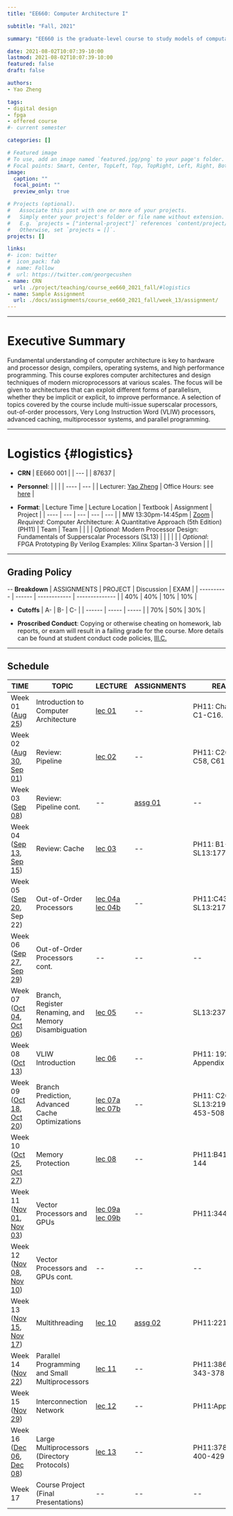 ```yaml
---
title: "EE660: Computer Architecture I"

subtitle: "Fall, 2021"

summary: "EE660 is the graduate-level course to study models of computation, high-performance processors, pipelined machines, RISC processors, VLIW, superscalar and fine-grain parallel machines."

date: 2021-08-02T10:07:39-10:00
lastmod: 2021-08-02T10:07:39-10:00
featured: false
draft: false

authors:
- Yao Zheng

tags:
- digital design
- fpga
- offered course
#- current semester

categories: []

# Featured image
# To use, add an image named `featured.jpg/png` to your page's folder.
# Focal points: Smart, Center, TopLeft, Top, TopRight, Left, Right, BottomLeft, Bottom, BottomRight.
image:
  caption: ""
  focal_point: ""
  preview_only: true

# Projects (optional).
#   Associate this post with one or more of your projects.
#   Simply enter your project's folder or file name without extension.
#   E.g. `projects = ["internal-project"]` references `content/project/deep-learning/index.md`.
#   Otherwise, set `projects = []`.
projects: []

links:
#- icon: twitter
#  icon_pack: fab
#  name: Follow
#  url: https://twitter.com/georgecushen
- name: CRN
  url: ./project/teaching/course_ee660_2021_fall/#logistics
- name: Sample Assignment
  url: ./docs/assignments/course_ee660_2021_fall/week_13/assignment/
---
```


***
# Executive Summary
Fundamental understanding of computer architecture is key to hardware and processor design, compilers, operating systems, and high performance programming. This course explores computer architectures and design techniques of modern microprocessors at various scales. The focus will be given to architectures that can exploit different forms of parallelism, whether they be implicit or explicit, to improve performance. A selection of topics covered by the course include multi-issue superscalar processors, out-of-order processors, Very Long Instruction Word (VLIW) processors, advanced caching, multiprocessor systems, and parallel programming.
***

# Logistics {#logistics}
- **CRN**
| EE660 001 |
| ---   |
| 87637 |

- **Personnel**:
|                                                    |                                             |
| ----                                               | ---                                         |
| Lecturer: [Yao Zheng](mailto:yao.zheng@hawaii.edu) | Office Hours: see [here](../../../#contact) |

- **Format**:
| Lecture Time      | Lecture Location                             | Textbook                                                                            | Assignment | Project |
| ----               | ---                                         | ---                                                                                 | ---        | ---     |
| MW 13:30pm-14:45pm | [Zoom](https://hawaii.zoom.us/j/5764842348) | *Required*: Computer Architecture: A Quantitative Approach (5th Edition) (PH11)     | Team       | Team    |
|                    |                                             | *Optional*: Modern Processor Design: Fundamentals of Supperscalar Processors (SL13) |            |         |
|                    |                                             | *Optional*: FPGA Prototyping By Verilog Examples: Xilinx Spartan-3 Version          |            |         |

***
## Grading Policy
-- **Breakdown**
| ASSIGNMENTS | PROJECT | Discussion   | EXAM           |
| ----------  | ------  | ------------ | -------------- |
| 40%         | 40%     | 10%          | 10%            |

- **Cutoffs**
| A-     | B-    | C-    |
| ------ | ----- | ----- |
| 70%    | 50%   | 30%   |

- **Proscribed Conduct**: Copying or otherwise cheating on homework, lab reports, or exam will result in a failing grade for the course. More details can be found at student conduct code policies, [III.C.](http://studentaffairs.manoa.hawaii.edu/policies/conduct_code/proscribed_conduct.php)

***
## Schedule

| TIME                                                                 | TOPIC                                                  | LECTURE                                         | ASSIGNMENTS            | READING                                | REPORT               | DUE              |
| ---------                                                            | ------------------------------------------------------ | ----------------------------------------------- | ---------------------- | -------------------------------------- | -------              | ----             |
| Week 01 ([Aug 25][recording 0825 url])                               | Introduction to Computer Architecture                  | [lec 01][lec 01 url]                            | --                     | PH11: Chapter 1, C1-C16.               |                      |                  |
| Week 02 ([Aug 30][recording 0830 url], [Sep 01][recording 0901 url]) | Review: Pipeline                                       | [lec 02][lec 02 url]                            | --                     | PH11: C26, C30-C58, C61-C81.           |                      |                  |
| Week 03 ([Sep 08][recording 0908 url])                               | Review: Pipeline cont.                                 | --                                              | [assg 01][assg 01 url] | --                                     | [rpt 01][rpt 01 url] | 11:59 PM, Oct 02 |
| Week 04 ([Sep 13][recording 0913 url], [Sep 15][recording 0915 url]) | Review: Cache                                          | [lec 03][lec 03 url]                            | --                     | PH11: B1-B40, SL13:177-209.            |                      |                  |
| Week 05 ([Sep 20][recording 0920 url], Sep 22)                       | Out-of-Order Processors                                | [lec 04a][lec 04a url] [lec 04b][lec 04b url]   | --                     | PH11:C43-C61, SL13:217-236.            |                      |                  |
| Week 06 ([Sep 27][recording 0927 url], [Sep 29][recording 0929 url]) | Out-of-Order Processors cont.                          | --                                              | --                     | --                                     |                      |                  |
| Week 07 ([Oct 04][recording 1004 url], [Oct 06][recording 1006 url]) | Branch, Register Renaming, and Memory Disambiguation   | [lec 05][lec 05 url]                            | --                     | SL13:237-273.                          |                      |                  |
| Week 08 ([Oct 13][recording 1013 url])                               | VLIW Introduction                                      | [lec 06][lec 06 url]                            | --                     | PH11: 192-196, Appendix H              |                      |                  |
| Week 09 ([Oct 18][recording 1018 url], [Oct 20][recording 1020 url]) | Branch Prediction, Advanced Cache Optimizations        | [lec 07a][lec 07a url] [lec 07b][lec 07b url]   | --                     | PH11: C26-C30, SL13:219-237, 453-508   |                      |                  |
| Week 10 ([Oct 25][recording 1025 url], [Oct 27][recording 1027 url]) | Memory Protection                                      | [lec 08][lec 08 url]                            | --                     | PH11:B41,B67,105-144                   |                      |                  |
| Week 11 ([Nov 01][recording 1101 url], [Nov 03][recording 1103 url]) | Vector Processors and GPUs                             | [lec 09a][lec 09a url] [lec 09b][lec 09b url]   | --                     | PH11:344-412                           |                      |
| Week 12 ([Nov 08][recording 1108 url], [Nov 10][recording 1110 url]) | Vector Processors and GPUs cont.                       | --                                              | --                     | --                                     |                      |                  |
| Week 13 ([Nov 15][recording 1115 url], [Nov 17][recording 1117 url]) | Multithreading                                         | [lec 10][lec 10 url]                            | [assg 02][assg 02 url] | PH11:221-259                           | [rpt 02][rpt 02 url] | 11:59 PM, Dec 12 |
| Week 14 ([Nov 22][recording 1122 url])                               | Parallel Programming and Small Multiprocessors         | [lec 11][lec 11 url]                            | --                     | PH11:386-400, 343-378                  |                      |                  |
| Week 15 ([Nov 29][recording 1129 url])                               | Interconnection Network                                | [lec 12][lec 12 url]                            | --                     | PH11:Appendix F                        |                      |                  |
| Week 16 ([Dec 06][recording 1206 url], [Dec 08][recording 1208 url]) | Large Multiprocessors (Directory Protocols)            | [lec 13][lec 13 url]                            | --                     | PH11:378-386, 400-429                  |                      |                  |
| Week 17                                                              | Course Project (Final Presentations)                   | --                                              | --                     | --                                     |                      |                  |

[recording urls]: # (recording urls)
[recording 0825 url]: https://youtu.be/mWXFyRLh4P8
[recording 0830 url]: https://youtu.be/cLpoRqQgGaY
[recording 0901 url]: https://youtu.be/j_hOQ5RBcsU
[recording 0908 url]: https://youtu.be/8mNwQa3njYw
[recording 0913 url]: https://youtu.be/w4GWwzGGGWM
[recording 0915 url]: https://youtu.be/Z275f6Caauk
[recording 0920 url]: https://youtu.be/5-FgFAIJKj8
[recording 0922 url]: # (missing)
[recording 0927 url]: https://youtu.be/4JOFuYp-E8c
[recording 0929 url]: https://youtu.be/3QQeBnixCZo
[recording 1004 url]: https://youtu.be/WZp3SDFsNfM
[recording 1006 url]: https://youtu.be/BNXz5V_is_Q
[recording 1013 url]: https://youtu.be/49-UyIntIzg
[recording 1018 url]: https://youtu.be/PCxAUM8KDVo
[recording 1020 url]: https://youtu.be/4wo40B9fMTk
[recording 1025 url]: https://youtu.be/5jzzMW79O9w
[recording 1027 url]: https://youtu.be/XQPVpt1sY7w
[recording 1101 url]: https://youtu.be/pzSzwKZus4c
[recording 1103 url]: https://youtu.be/NeJbg8l1-Ao
[recording 1108 url]: https://youtu.be/KqVF3eit3k0 
[recording 1110 url]: https://youtu.be/inGcE65WjsU
[recording 1115 url]: https://youtu.be/nRkJiopJ2IQ
[recording 1117 url]: https://youtu.be/g2x0ySFTOS8
[recording 1122 url]: https://youtu.be/Jqia6wvZEQ4
[recording 1129 url]: https://youtu.be/LBo4-z3WWq8
[recording 1206 url]: https://youtu.be/HxBA6r3MmPA
[recording 1208 url]: https://youtu.be/xWcZSZoGjlA

[lec urls]: # (lec urls)
[lec 01 url]: https://s3-us-west-2.amazonaws.com/gustybear-websites/course_ee660_2021_fall/slides/ee660_2021_fall_materials_week_01_slides.pdf
[lec 02 url]: https://s3-us-west-2.amazonaws.com/gustybear-websites/course_ee660_2021_fall/slides/ee660_2021_fall_materials_week_02_slides.pdf
[lec 03 url]: https://s3-us-west-2.amazonaws.com/gustybear-websites/course_ee660_2021_fall/slides/ee660_2021_fall_materials_week_03_slides.pdf
[lec 04a url]: https://s3-us-west-2.amazonaws.com/gustybear-websites/course_ee660_2021_fall/slides/ee660_2021_fall_materials_week_04_slides_a.pdf
[lec 04b url]: https://s3-us-west-2.amazonaws.com/gustybear-websites/course_ee660_2021_fall/slides/ee660_2021_fall_materials_week_04_slides_b.pdf
[lec 05 url]: https://s3-us-west-2.amazonaws.com/gustybear-websites/course_ee660_2021_fall/slides/ee660_2021_fall_materials_week_05_slides.pdf
[lec 06 url]: https://s3-us-west-2.amazonaws.com/gustybear-websites/course_ee660_2021_fall/slides/ee660_2021_fall_materials_week_06_slides.pdf
[lec 07a url]: https://s3-us-west-2.amazonaws.com/gustybear-websites/course_ee660_2021_fall/slides/ee660_2021_fall_materials_week_07_slides_a.pdf
[lec 07b url]: https://s3-us-west-2.amazonaws.com/gustybear-websites/course_ee660_2021_fall/slides/ee660_2021_fall_materials_week_07_slides_b.pdf
[lec 08 url]: https://s3-us-west-2.amazonaws.com/gustybear-websites/course_ee660_2021_fall/slides/ee660_2021_fall_materials_week_08_slides.pdf
[lec 09a url]: https://s3-us-west-2.amazonaws.com/gustybear-websites/course_ee660_2021_fall/slides/ee660_2021_fall_materials_week_09_slides_a.pdf
[lec 09b url]: https://s3-us-west-2.amazonaws.com/gustybear-websites/course_ee660_2021_fall/slides/ee660_2021_fall_materials_week_09_slides_b.pdf
[lec 10 url]: https://s3-us-west-2.amazonaws.com/gustybear-websites/course_ee660_2021_fall/slides/ee660_2021_fall_materials_week_11_slides.pdf
[lec 11 url]: https://s3-us-west-2.amazonaws.com/gustybear-websites/course_ee660_2021_fall/slides/ee660_2021_fall_materials_week_12_slides.pdf
[lec 12 url]: https://s3-us-west-2.amazonaws.com/gustybear-websites/course_ee660_2021_fall/slides/ee660_2021_fall_materials_week_13_slides.pdf
[lec 13 url]: https://s3-us-west-2.amazonaws.com/gustybear-websites/course_ee660_2021_fall/slides/ee660_2021_fall_materials_week_14_slides.pdf
[lec 14 url]: https://s3-us-west-2.amazonaws.com/gustybear-websites/course_ee660_2021_fall/slides/ee660_2021_fall_materials_week_15_slides_a.pdf
[lec 15 url]: https://s3-us-west-2.amazonaws.com/gustybear-websites/course_ee660_2021_fall/slides/ee660_2021_fall_materials_week_15_slides_b.pdf

[assg urls]: # (assg urls)
[assg 01 url]: ../../../docs/assignments/course_ee660_2021_fall/week_03/assignment/
[assg 02 url]: ../../../docs/assignments/course_ee660_2021_fall/week_13/assignment/

[rpt urls]: # (rpt urls)
[rpt 01 url]: ../../../docs/assignments/course_ee660_2021_fall/week_03/report/
[rpt 02 url]: ../../../docs/assignments/course_ee660_2021_fall/week_13/report/
